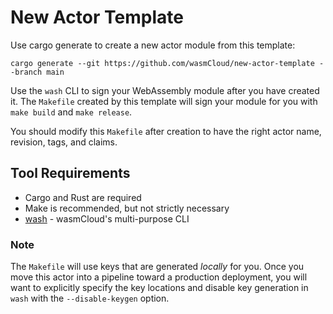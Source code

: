 # New Actor Template

Use cargo generate to create a new actor module from this template:

```
cargo generate --git https://github.com/wasmCloud/new-actor-template --branch main
```

Use the `wash` CLI to sign your WebAssembly module after you have created it. The `Makefile` created by this template will sign your module for you with `make build` and `make release`.

You should modify this `Makefile` after creation to have the right actor name, revision, tags, and claims.

## Tool Requirements

- Cargo and Rust are required
- Make is recommended, but not strictly necessary
- [wash](https://github.com/wasmCloud/wash) - wasmCloud's multi-purpose CLI

### Note

The `Makefile` will use keys that are generated _locally_ for you. Once you move this actor into a pipeline toward a production deployment, you will want to explicitly specify the key locations and disable key generation in `wash` with the `--disable-keygen` option.
